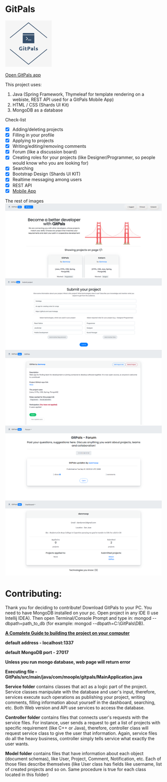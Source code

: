 # GitPals

<img src="./icons/pinterest_profile_image.png" width="150" height="150">

[Open GitPals app](https://www.gitpals.com/)

This project uses:
1. Java (Spring Framework, Thymeleaf for template rendering on a webiste, REST API used for a GitPals Mobile App)
2. HTML / CSS (Shards UI Kit)
3. MongoDB as a database

Check-list
- [x] Adding/deleting projects
- [x] Filling in your profile
- [x] Applying to projects
- [x] Writing/editing/removing comments
- [x] Forum (like a discussion board)
- [x] Creating roles for your projects (like Designer/Programmer, so people would know who you are looking for)
- [x] Searching 
- [x] Bootstrap Design (Shards UI KIT)
- [x] Realtime messaging among users
- [x] REST API
- [x] [Mobile App](https://github.com/danmoop/GitPalsMobile)

The rest of images
![image](gallery/1.png)
![image](gallery/2.png)
![image](gallery/3.png)
![image](gallery/4.png)
![image](gallery/5.png)

# Contributing:
Thank you for deciding to contribute! Download GitPals to your PC. You need to have MongoDB installed on your pc.
Open project in any IDE (I use Intellij IDEA). Then open Terminal/Console Prompt and type in: mongod --dbpath=path_to_db (for example: mongod --dbpath=C:\GitPals\DB). 

**[A Complete Guide to building the project on your computer](https://github.com/danmoop/GitPals/wiki/How-to-compile-this-project-on-your-computer%3F)**

**default address - localhost:1337**

**default MongoDB port - 27017**

**Unless you run mongo database, web page will return error**

**Executing file - GitPals/src/main/java/com/moople/gitpals/MainApplication.java**

**Service folder** contains classes that act as a logic part of the project. Service classes manipulate with the database and user's input, therefore, services execute such operations as publishing your project, writing comments, filling information about yourself in the dashboard, searching, etc. Both Web version and API use services to access the database.

**Controller folder** contains files that connects user's requests with the service files. For instance, user sends a request to get a list of projects with specific requirement (like C++ or Java), therefore, controller class will request service class to give the user that information. Again, service files do all the heavy business, controller simply tells service what exactly the user wants.

**Model folder** contains files that have information about each object (document schemas), like User, Project, Comment, Notification, etc. Each of those files describe themselves (like User class has fields like username, list of created projects and so on. Same procedure is true for each class located in this folder)
